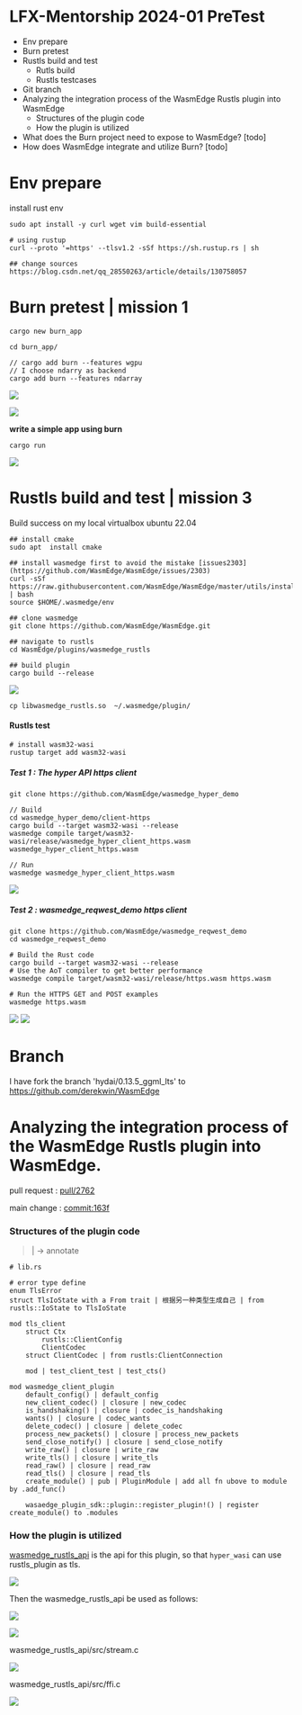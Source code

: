 # LFX-Mentorship 2024-01 PreTest

- Env prepare
- Burn pretest
- Rustls build and test
    - Rutls build
    - Rustls testcases
- Git branch
- Analyzing the integration process of the WasmEdge Rustls plugin into WasmEdge
    - Structures of the plugin code
    - How the plugin is utilized
- What does the Burn project need to expose to WasmEdge? [todo]
- How does WasmEdge integrate and utilize Burn? [todo]

# Env prepare
install rust env
```
sudo apt install -y curl wget vim build-essential

# using rustup
curl --proto '=https' --tlsv1.2 -sSf https://sh.rustup.rs | sh

## change sources
https://blog.csdn.net/qq_28550263/article/details/130758057
```

# Burn pretest | mission 1
```
cargo new burn_app

cd burn_app/

// cargo add burn --features wgpu
// I choose ndarry as backend
cargo add burn --features ndarray
```
![](pics/1.png)

![](pics/2.png)

**write a simple app using burn**
```
cargo run
```
![](pics/3.png)

# Rustls build and test | mission 3
Build success on my local virtualbox ubuntu 22.04

```
## install cmake 
sudo apt  install cmake

## install wasmedge first to avoid the mistake [issues2303](https://github.com/WasmEdge/WasmEdge/issues/2303)
curl -sSf https://raw.githubusercontent.com/WasmEdge/WasmEdge/master/utils/install.sh | bash
source $HOME/.wasmedge/env

## clone wasmedge
git clone https://github.com/WasmEdge/WasmEdge.git

## navigate to rustls
cd WasmEdge/plugins/wasmedge_rustls

## build plugin
cargo build --release
```
![](pics/4.png)

```
cp libwasmedge_rustls.so  ~/.wasmedge/plugin/
```

#### Rustls test
```
# install wasm32-wasi
rustup target add wasm32-wasi
```

##### Test 1 : The hyper API https client
```
git clone https://github.com/WasmEdge/wasmedge_hyper_demo

// Build
cd wasmedge_hyper_demo/client-https
cargo build --target wasm32-wasi --release
wasmedge compile target/wasm32-wasi/release/wasmedge_hyper_client_https.wasm wasmedge_hyper_client_https.wasm

// Run
wasmedge wasmedge_hyper_client_https.wasm
```
![](pics/5.png)


##### Test 2 : wasmedge_reqwest_demo https client
```
git clone https://github.com/WasmEdge/wasmedge_reqwest_demo
cd wasmedge_reqwest_demo

# Build the Rust code
cargo build --target wasm32-wasi --release
# Use the AoT compiler to get better performance
wasmedge compile target/wasm32-wasi/release/https.wasm https.wasm

# Run the HTTPS GET and POST examples
wasmedge https.wasm
```
![](pics/6.png)
![](pics/7.png)

# Branch
I have fork the branch 'hydai/0.13.5_ggml_lts' to https://github.com/derekwin/WasmEdge

# Analyzing the integration process of the WasmEdge Rustls plugin into WasmEdge.
pull request : [pull/2762](https://github.com/WasmEdge/WasmEdge/pull/2762)

main change : [commit:163f](https://github.com/WasmEdge/WasmEdge/pull/2762/commits/163f00f7ae9c246e6dee95154f868babc1620e00)

### Structures of the plugin code
> | -> annotate 
```
# lib.rs

# error type define
enum TlsError
struct TlsIoState with a From trait | 根据另一种类型生成自己 | from rustls::IoState to TlsIoState

mod tls_client
    struct Ctx 
        rustls::ClientConfig
        ClientCodec
    struct ClientCodec | from rustls:ClientConnection

    mod | test_client_test | test_cts()

mod wasmedge_client_plugin
    default_config() | default_config
    new_client_codec() | closure | new_codec
    is_handshaking() | closure | codec_is_handshaking
    wants() | closure | codec_wants
    delete_codec() | closure | delete_codec
    process_new_packets() | closure | process_new_packets
    send_close_notify() | closure | send_close_notify
    write_raw() | closure | write_raw
    write_tls() | closure | write_tls
    read_raw() | closure | read_raw
    read_tls() | closure | read_tls
    create_module() | pub | PluginModule | add all fn ubove to module by .add_func()

    wasaedge_plugin_sdk::plugin::register_plugin!() | register create_module() to .modules

```

### How the plugin is utilized


[wasmedge_rustls_api](https://github.com/second-state/wasmedge_rustls_api) is the api for this plugin, so that `hyper_wasi` can use rustls_plugin as tls.

![](./pics/8.png)

Then the wasmedge_rustls_api be used as follows:

![](./pics/9.png)

![](./pics/10.png)

wasmedge_rustls_api/src/stream.c

![](./pics/11.png)

wasmedge_rustls_api/src/ffi.c

![](./pics/12.png)